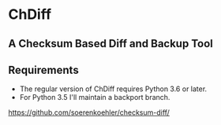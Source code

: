 ChDiff
======

A Checksum Based Diff and Backup Tool
-------------------------------------

Requirements
------------

* The regular version of ChDiff requires Python 3.6 or later.
* For Python 3.5 I'll maintain a backport branch.

https://github.com/soerenkoehler/checksum-diff/
